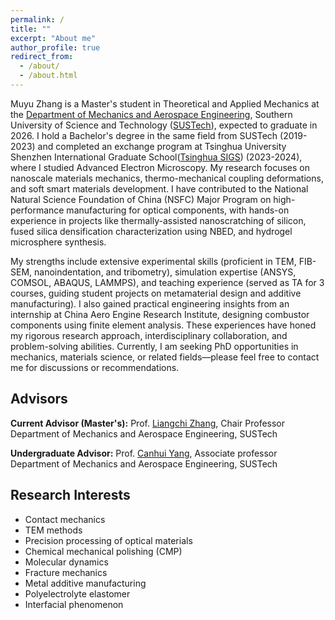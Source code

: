 ```yaml
---
permalink: /
title: ""
excerpt: "About me"
author_profile: true
redirect_from: 
  - /about/
  - /about.html
---
```


Muyu Zhang is a Master's student in Theoretical and Applied Mechanics at the [Department of Mechanics and Aerospace Engineering](https://mae.sustech.edu.cn/), Southern University of Science and Technology ([SUSTech](https://www.sustech.edu.cn/)), expected to graduate in 2026. I hold a Bachelor's degree in the same field from SUSTech (2019-2023) and completed an exchange program at Tsinghua University Shenzhen International Graduate School([Tsinghua SIGS](https://www.sigs.tsinghua.edu.cn/)) (2023-2024), where I studied Advanced Electron Microscopy. My research focuses on nanoscale materials mechanics, thermo-mechanical coupling deformations, and soft smart materials development. I have contributed to the National Natural Science Foundation of China (NSFC) Major Program on high-performance manufacturing for optical components, with hands-on experience in projects like thermally-assisted nanoscratching of silicon, fused silica densification characterization using NBED, and hydrogel microsphere synthesis. 

My strengths include extensive experimental skills (proficient in TEM, FIB-SEM, nanoindentation, and tribometry), simulation expertise (ANSYS, COMSOL, ABAQUS, LAMMPS), and teaching experience (served as TA for 3 courses, guiding student projects on metamaterial design and additive manufacturing). I also gained practical engineering insights from an internship at China Aero Engine Research Institute, designing combustor components using finite element analysis. These experiences have honed my rigorous research approach, interdisciplinary collaboration, and problem-solving abilities. Currently, I am seeking PhD opportunities in mechanics, materials science, or related fields—please feel free to contact me for discussions or recommendations.

## Advisors
**Current Advisor (Master's):**
Prof. [Liangchi Zhang](https://faculty.sustech.edu.cn/?tagid=zhanglc&iscss=1&snapid=1&orderby=date&go=2&lang=en), Chair Professor
Department of Mechanics and Aerospace Engineering, SUSTech

**Undergraduate Advisor:**
Prof. [Canhui Yang](https://faculty.sustech.edu.cn/?tagid=yangch&orderby=date&iscss=1&snapid=1&go=2&lang=en), Associate professor
Department of Mechanics and Aerospace Engineering, SUSTech

## Research Interests
* Contact mechanics
* TEM methods
* Precision processing of optical materials
* Chemical mechanical polishing (CMP)
* Molecular dynamics
* Fracture mechanics
* Metal additive manufacturing
* Polyelectrolyte elastomer
* Interfacial phenomenon  

